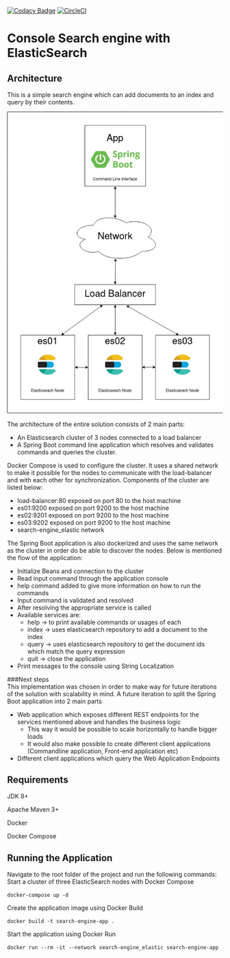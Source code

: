 [![Codacy Badge](https://app.codacy.com/project/badge/Grade/e74fee0edb914eb5ba999080adba97bf)](https://www.codacy.com/gh/LedioPapa/search-engine/dashboard?utm_source=github.com&amp;utm_medium=referral&amp;utm_content=LedioPapa/search-engine&amp;utm_campaign=Badge_Grade)
[![CircleCI](https://circleci.com/gh/LedioPapa/search-engine/tree/main.svg?style=svg)](https://circleci.com/gh/LedioPapa/search-engine/tree/main)
# Console Search engine with ElasticSearch
## Architecture
This is a simple search engine which can add documents to an index and query by their contents.

![Architecture Diagram](src/main/resources/architecture-diagram-1.png)

The architecture of the entire solution consists of 2 main parts:
-  An Elasticsearch cluster of 3 nodes connected to a load balancer
-  A Spring Boot command line application which resolves and validates commands and queries the cluster.

Docker Compose is used to configure the cluster.
It uses a shared network to make it possible for the nodes to communicate with the load-balancer 
and with each other for synchronization.
Components of the cluster are listed below:
-  load-balancer:80 exposed on port 80 to the host machine
-  es01:9200 exposed on port 9200 to the host machine
-  es02:9201 exposed on port 9200 to the host machine
-  es03:9202 exposed on port 9200 to the host machine
-  search-engine_elastic network

The Spring Boot application is also dockerized and uses the same network as the cluster in order do be able to discover the nodes.
Below is mentioned the flow of the application:
- Initialize Beans and connection to the cluster
- Read input command through the application console
- help command added to give more information on how to run the commands
- Input command is validated and resolved
- After resolving the appropriate service is called
- Available services are:
  - help  -> to print available commands or usages of each
  - index -> uses elasticsearch repository to add a document to the index
  - query -> uses elasticsearch repository to get the document ids which match the query expression
  - quit  -> close the application
- Print messages to the console using String Localization 

###Next steps  
This implementation was chosen in order to make way for future iterations of the solution with scalability in mind.
A future iteration to split the Spring Boot application into 2 main parts
- Web application which exposes different REST endpoints for the services mentioned above and handles the business logic
  - This way it would be possible to scale horizontally to handle bigger loads
  - It would also make possible to create different client applications (Commandline application, Front-end application etc)
- Different client applications which query the Web Application Endpoints 

## Requirements
JDK 8+

Apache Maven 3+

Docker

Docker Compose
## Running the Application
Navigate to the root folder of the project and run the following commands:
Start a cluster of three ElasticSearch nodes with Docker Compose
```
docker-compose up -d
```
Create the application image using Docker Build
```
docker build -t search-engine-app .
```
Start the application using Docker Run
```
docker run --rm -it --network search-engine_elastic search-engine-app
```
